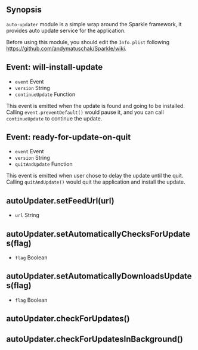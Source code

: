 ## Synopsis

`auto-updater` module is a simple wrap around the Sparkle framework, it
provides auto update service for the application.

Before using this module, you should edit the `Info.plist` following
https://github.com/andymatuschak/Sparkle/wiki.

## Event: will-install-update

* `event` Event
* `version` String
* `continueUpdate` Function

This event is emitted when the update is found and going to be installed.
Calling `event.preventDefault()` would pause it, and you can call
`continueUpdate` to continue the update.

## Event: ready-for-update-on-quit

* `event` Event
* `version` String
* `quitAndUpdate` Function

This event is emitted when user chose to delay the update until the quit.
Calling `quitAndUpdate()` would quit the application and install the update.

## autoUpdater.setFeedUrl(url)

* `url` String

## autoUpdater.setAutomaticallyChecksForUpdates(flag)

* `flag` Boolean

## autoUpdater.setAutomaticallyDownloadsUpdates(flag)

* `flag` Boolean

## autoUpdater.checkForUpdates()

## autoUpdater.checkForUpdatesInBackground()

